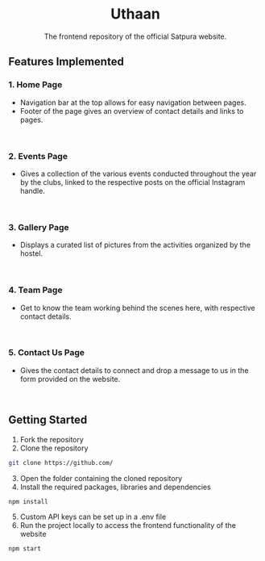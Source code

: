 <div align="center">

  <h1>Uthaan</h1>

  <p>
    The frontend repository of the official
    Satpura website.
  </a>
  </p>
</div>

<!-- FEATURES IMPLEMENTED -->

## Features Implemented

### 1. Home Page

- Navigation bar at the top allows for easy navigation between pages.
- Footer of the page gives an overview of contact details and links to pages.

<br/>


### 2. Events Page

- Gives a collection of the various events conducted throughout the year by the clubs, linked to the respective posts on the
  official Instagram handle.</a>
  
<br/> 
 

### 3. Gallery Page

- Displays a curated list of pictures from the activities organized by the hostel.

<br/>


### 4. Team Page

- Get to know the team working behind the scenes here, with respective contact details.

<br/>


### 5. Contact Us Page

- Gives the contact details to connect and drop a message to us in the form provided on the website.

<br/>



<!-- GETTING STARTED -->

## Getting Started

1. Fork the repository
2. Clone the repository

```sh
git clone https://github.com/
```

3. Open the folder containing the cloned repository
4. Install the required packages, libraries and dependencies

```sh
npm install
```

5. Custom API keys can be set up in a .env file
6. Run the project locally to access the frontend functionality of the website

```sh
npm start
```

<!-- CONTACT US -->

